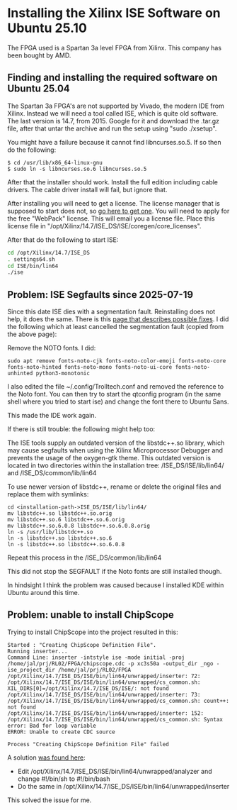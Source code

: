 # Installing the Xilinx ISE Software on Ubuntu 25.10

The FPGA used is a Spartan 3a level FPGA from Xilinx. This company has been bought by AMD.

## Finding and installing the required software on Ubuntu 25.04

The Spartan 3a FPGA's are not supported by Vivado, the modern IDE from Xilinx. Instead we will need a tool called ISE, which is quite old software. The last version is 14.7, from 2015. Google for it and download the .tar.gz file, after that untar the archive and run the setup using "sudo ./xsetup".

You might have a failure because it cannot find libncurses.so.5. If so then do the following:
```
$ cd /usr/lib/x86_64-linux-gnu
$ sudo ln -s libncurses.so.6 libncurses.so.5
```
After that the installer should work. Install the full edition including cable drivers. The cable driver install will fail, but ignore that.

After installing you will need to get a license. The license manager that is supposed to start does not, so [go here to get one](https://account.amd.com/en/forms/license/license-form.html). You will need to apply for the free "WebPack" license. This will email you a license file. Place this license file in "/opt/Xilinx/14.7/ISE_DS/ISE/coregen/core_licenses".

After that do the following to start ISE:

```bash
cd /opt/Xilinx/14.7/ISE_DS
. settings64.sh
cd ISE/bin/lin64
./ise
```

## Problem: ISE Segfaults since 2025-07-19

Since this date ISE dies with a segmentation fault. Reinstalling does not help, it does the same. There is this [page that describes possible fixes](https://gist.github.com/aliemo/ce58ea570ee6ffa6dedfa569f87f1c1e). I did the following which at least cancelled the segmentation fault (copied from the above page):

Remove the NOTO fonts. I did:

```
sudo apt remove fonts-noto-cjk fonts-noto-color-emoji fonts-noto-core fonts-noto-hinted fonts-noto-mono fonts-noto-ui-core fonts-noto-unhinted python3-monotonic
```
I also edited the file ~/.config/Trolltech.conf and removed the reference to the Noto font. You can then try to start the qtconfig program (in the same shell where you tried to start ise) and change the font there to Ubuntu Sans.

This made the IDE work again.

If there is still trouble: the following might help too:

The ISE tools supply an outdated version of the libstdc++.so library, which may cause segfaults when using the Xilinx Microprocessor Debugger and prevents the usage of the oxygen-gtk theme. This outdated version is located in two directories within the installation tree: <installation-path>/ISE_DS/ISE/lib/lin64/ and <installation-path>/ISE_DS/common/lib/lin64

To use newer version of libstdc++, rename or delete the original files and replace them with symlinks:

```
cd <installation-path->ISE_DS/ISE/lib/lin64/
mv libstdc++.so libstdc++.so.orig
mv libstdc++.so.6 libstdc++.so.6.orig
mv libstdc++.so.6.0.8 libstdc++.so.6.0.8.orig
ln -s /usr/lib/libstdc++.so
ln -s libstdc++.so libstdc++.so.6
ln -s libstdc++.so libstdc++.so.6.0.8
```

Repeat this process in the <installation-path>/ISE_DS/common/lib/lin64

This did not stop the SEGFAULT if the Noto fonts are still installed though.

In hindsight I think the problem was caused because I installed KDE within Ubuntu around this time.

## Problem: unable to install ChipScope

Trying to install ChipScope into the project resulted in this:
```
Started : "Creating ChipScope Definition File".
Running inserter...
Command Line: inserter -intstyle ise -mode initial -proj /home/jal/prj/RL02/FPGA/chipscope.cdc -p xc3s50a -output_dir _ngo -ise_project_dir /home/jal/prj/RL02/FPGA
/opt/Xilinx/14.7/ISE_DS/ISE/bin/lin64/unwrapped/inserter: 72: /opt/Xilinx/14.7/ISE_DS/ISE/bin/lin64/unwrapped/cs_common.sh: XIL_DIRS[0]=/opt/Xilinx/14.7/ISE_DS/ISE/: not found
/opt/Xilinx/14.7/ISE_DS/ISE/bin/lin64/unwrapped/inserter: 73: /opt/Xilinx/14.7/ISE_DS/ISE/bin/lin64/unwrapped/cs_common.sh: count++: not found
/opt/Xilinx/14.7/ISE_DS/ISE/bin/lin64/unwrapped/inserter: 152: /opt/Xilinx/14.7/ISE_DS/ISE/bin/lin64/unwrapped/cs_common.sh: Syntax error: Bad for loop variable
ERROR: Unable to create CDC source

Process "Creating ChipScope Definition File" failed
```

A solution [was found here](https://pradeepkb.wordpress.com/xilinx-chipscope-inserter-error/):

* Edit /opt/Xilinx/14.7/ISE_DS/ISE/bin/lin64/unwrapped/analyzer and change #!/bin/sh to #!/bin/bash
* Do the same in /opt/Xilinx/14.7/ISE_DS/ISE/bin/lin64/unwrapped/inserter

This solved the issue for me.
